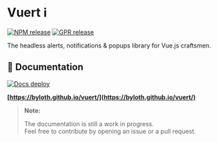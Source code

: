 # Vuert ℹ

[![NPM release](https://github.com/Byloth/vuert/actions/workflows/release-npm.yml/badge.svg)](https://github.com/Byloth/vuert/actions/workflows/release-npm.yml)
[![GPR release](https://github.com/Byloth/vuert/actions/workflows/release-gpr.yml/badge.svg)](https://github.com/Byloth/vuert/actions/workflows/release-gpr.yml)

The headless alerts, notifications & popups library for Vue.js craftsmen.

## 📝 Documentation

[![Docs deploy](https://github.com/Byloth/vuert/actions/workflows/docs-deploy.yml/badge.svg)](https://github.com/Byloth/vuert/actions/workflows/docs-deploy.yml)

**[https://byloth.github.io/vuert/](https://byloth.github.io/vuert/)**

> **Note:**
>
> The documentation is still a work in progress.  
> Feel free to contribute by opening an issue or a pull request.
